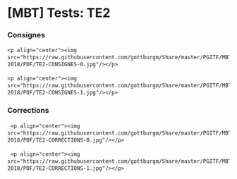 # [MBT] Tests: TE2

### Consignes

    <p align="center"><img src="https://raw.githubusercontent.com/gottburgm/Share/master/PGITF/MBT/Tests/2017-2018/PDF/TE2-CONSIGNES-0.jpg"/></p>

    <p align="center"><img src="https://raw.githubusercontent.com/gottburgm/Share/master/PGITF/MBT/Tests/2017-2018/PDF/TE2-CONSIGNES-1.jpg"/></p> 


### Corrections

     <p align="center"><img src="https://raw.githubusercontent.com/gottburgm/Share/master/PGITF/MBT/Tests/2017-2018/PDF/TE2-CORRECTIONS-0.jpg"/></p>

     <p align="center"><img src="https://raw.githubusercontent.com/gottburgm/Share/master/PGITF/MBT/Tests/2017-2018/PDF/TE2-CORRECTIONS-1.jpg"/></p>
